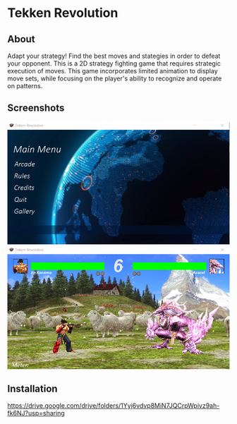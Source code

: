 # **Tekken Revolution**

## About
Adapt your strategy! Find the best moves and stategies in order to defeat your opponent. 
This is a 2D strategy fighting game that requires strategic execution of moves. 
This game incorporates limited animation to display move sets, while focusing on the player's ability to recognize and operate on patterns.

## Screenshots
![](img/Main%20Menu.png)
![](img/Hidden%20Stage.png)

## Installation 
https://drive.google.com/drive/folders/1Yyj6vdvp8MiN7JQCrpWpivz9ah-fk6NJ?usp=sharing
